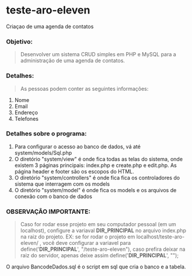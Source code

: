 # teste-aro-eleven
Criaçao de uma agenda de contatos
### Objetivo: 

>Desenvolver um sistema CRUD simples em PHP e MySQL para a administração de uma agenda de contatos.

### Detalhes:

>As pessoas podem conter as seguintes informações:

1. Nome
2. Email
3. Endereço
4. Telefones

### Detalhes sobre o programa:

1.  Para configurar o acesso ao banco de dados, vá até system/models/Sql.php
2.  O diretório "system/view" é onde fica todas as telas do sistema, onde existem 3 páginas principais: index.php e create.php e edit.php. As página header e footer são os escopos do HTML.
3.  O diretório "system/controllers" é onde fica fica os controladores do sistema que interragem com os models
4.  O diretório "system/model" é onde fica os models e os arquivos de conexão com o banco de dados

### OBSERVAÇÃO IMPORTANTE:

> Caso for rodar esse projeto em seu computador pessoal (em um localhost), configure a variaval __DIR_PRINCIPAL__ no arquivo index.php na raiz do projeto. EX: se for rodar o projeto em localhost/teste-aro-eleven/ , você deve configurar a variavel para define('__DIR_PRINCIPAL__', "/teste-aro-eleven"), caso prefira deixar na raiz do servidor, apenas deixe assim define('__DIR_PRINCIPAL__', "");


O arquivo BancodeDados.sql é o script em sql que cria o banco e a tabela.